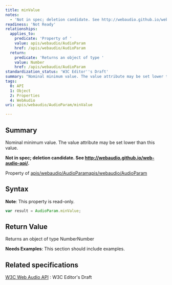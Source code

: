 ```yaml
---
title: minValue
notes:
  - 'Not in spec; deletion candidate. See http://webaudio.github.io/web-audio-api/.'
readiness: 'Not Ready'
relationships:
  applies_to:
    predicate: 'Property of '
    value: apis/webaudio/AudioParam
    href: /apis/webaudio/AudioParam
  return:
    predicate: 'Returns an object of type '
    value: Number
    href: /apis/webaudio/AudioParam
standardization_status: 'W3C Editor''s Draft'
summary: "Nominal minimum value. The value attribute may be set lower than this value.\n"
tags:
  0: API
  1: Object
  2: Properties
  4: WebAudio
uri: apis/webaudio/AudioParam/minValue

---
```

## <span>Summary</span>

Nominal minimum value. The value attribute may be set lower than this value.

**Not in spec; deletion candidate. See <http://webaudio.github.io/web-audio-api/>.**

Property of [apis/webaudio/AudioParam](/apis/webaudio/AudioParam)[apis/webaudio/AudioParam](/apis/webaudio/AudioParam)

## <span>Syntax</span>

**Note**: This property is read-only.

``` js
var result = AudioParam.minValue;
```

## <span>Return Value</span>

Returns an object of type NumberNumber

**Needs Examples**: This section should include examples.

## <span>Related specifications</span>

[W3C Web Audio API](http://webaudio.github.io/web-audio-api/)
:   W3C Editor's Draft
